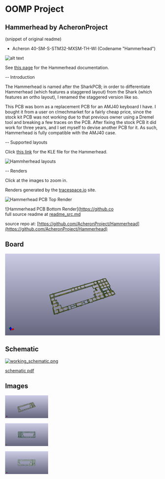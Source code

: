 # OOMP Project  
## Hammerhead  by AcheronProject  
  
(snippet of original readme)  
  
- Acheron 40-SM-S-STM32-MXSM-TH-WI (Codename "Hammerhead")  
  
![alt text](https://raw.githubusercontent.com/Gondolindrim/acheronLibrary/master/graphics/acheronReadme.png "Acheron Logo")  
  
See [this page](https://gondolindrim.github.io/AcheronDocs/hammerhead/intro.html) for the Hammerhead documentation.  
  
-- Introduction  
  
The Hammerhead is named after the SharkPCB; in order to differentiate Hammerhead (which features a staggered layout) from the Shark (which features an ortho layout), I renamed the staggered version like so.  
  
This PCB was born as a replacement PCB for an AMJ40 keyboard I have. I bought it from a user on r/mechmarket for a fairly cheap price, since the stock kit PCB was not working due to that previous owner using a Dremel tool and breaking a few traces on the PCB. After fixing the stock PCB it did work for three years, and I set myself to devise another PCB for it. As such, Hammerhead is fully compatible with the AMJ40 case.  
  
-- Supported layouts  
  
Click [this link](http://www.keyboard-layout-editor.com/-/gists/89c3a984e836b351fcaf27332abd0f3e) for the KLE file for the Hammerhead.  
  
![Hammherhead layouts](https://github.com/Gondolindrim/Hammerhead/raw/master/Graphics/KLE/hammerheadKLE.png)  
  
-- Renders  
  
Click at the images to zoom in.  
  
Renders generated by the [tracespace.io](https://tracespace.io/view/) site.  
  
![Hammerhead PCB Top Render](https://github.com/Gondolindrim/Hammerhead/raw/master/Graphics/top_render.png)  
  
![Hammerhead PCB Bottom Render](https://github.co  
  full source readme at [readme_src.md](readme_src.md)  
  
source repo at: [https://github.com/AcheronProject/Hammerhead](https://github.com/AcheronProject/Hammerhead)  
## Board  
  
[![working_3d.png](working_3d_600.png)](working_3d.png)  
## Schematic  
  
[![working_schematic.png](working_schematic_600.png)](working_schematic.png)  
  
[schematic pdf](working_schematic.pdf)  
## Images  
  
[![working_3d.png](working_3d_140.png)](working_3d.png)  
  
[![working_3d_back.png](working_3d_back_140.png)](working_3d_back.png)  
  
[![working_3d_front.png](working_3d_front_140.png)](working_3d_front.png)  
